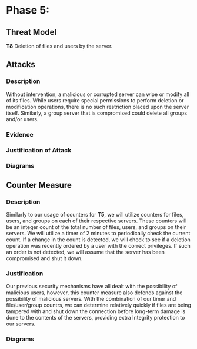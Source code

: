 # Phase 5: 

## Threat Model
**T8** Deletion of files and users by the server.

## Attacks
### Description
Without intervention, a malicious or corrupted server can wipe or modify all of its files. While users require special permissions to perform deletion or modification operations, there is no such restriction placed upon the server itself. Similarly, a group server that is compromised could delete all groups and/or users.

### Evidence
### Justification of Attack
### Diagrams

## Counter Measure
### Description
Similarly to our usage of counters for **T5**, we will utilize counters for files, users, and groups on each of their respective servers. These counters will be an integer count of the total number of files, users, and groups on their servers. We will utilize a timer of 2 minutes to periodically check the current count. If a change in the count is detected, we will check to see if a deletion operation was recently ordered by a user with the correct privileges. If such an order is not detected, we will assume that the server has been compromised and shut it down. 

### Justification
Our previous security mechanisms have all dealt with the possibility of malicious users, however, this counter measure also defends against the possibility of malicious servers. With the combination of our timer and file/user/group countrs, we can determine relatively quickly if files are being tampered with and shut down the connection before long-term damage is done to the contents of the servers, providing extra Integrity protection to our servers.

### Diagrams
